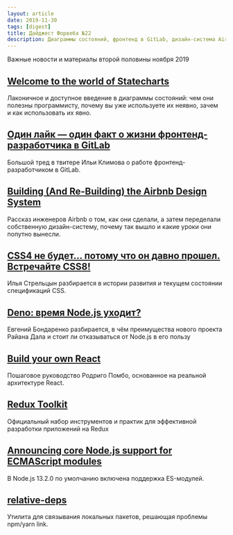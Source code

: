 ```yaml
---
layout: article
date: 2019-11-30
tags: [digest]
title: Дайджест Форвеба №22
description: Диаграммы состояний, фронтенд в GitLab, дизайн-система Airbnb, состояние спецификаций CSS, Deno, Redux Toolkit, ES-модули в Node.js
---
```

<p class="paragraph--lead">Важные новости и материалы второй половины ноября 2019</p>

## [Welcome to the world of Statecharts](https://statecharts.github.io)

<p>Лаконичное и доступное введение в диаграммы состояний: чем они полезны программисту, почему вы уже используете их неявно, зачем и как использовать их явно.</p>

## [Один лайк — один факт о жизни фронтенд-разработчика в GitLab](https://twitter.com/xanf_ua/status/1194852796035731456)

<p>Большой тред в твитере Ильи Климова о работе фронтенд-разработчиком в GitLab.</p>

## [Building (And Re-Building) the Airbnb Design System](https://youtu.be/fHQ1WSx41CA)

<p>Рассказ инженеров Airbnb о том, как они сделали, а затем переделали собственную дизайн-систему, почему так вышло и какие уроки они попутно вынесли.</p>

## [CSS4 не будет… потому что он давно прошел. Встречайте CSS8!](https://css-live.ru/css/css4-ne-budet-potomu-chto-on-davno-proshel-vstrechajte-css8.html)

<p>Илья Стрельцын разбирается в истории развития и текущем состоянии спецификаций CSS.</p>

## [Deno: время Node.js уходит?](https://habr.com/ru/post/476972/)

<p>Евгений Бондаренко разбирается, в чём преимущества нового проекта Райана Дала и стоит ли отказываться от Node.js в его пользу</p>

## [Build your own React](https://pomb.us/build-your-own-react/)

<p>Пошаговое руководство Родриго Помбо, основанное на реальной архитектуре React.</p>

## [Redux Toolkit](https://redux-toolkit.js.org)

<p>Официальный набор инструментов и практик для эффективной разработки приложений на Redux</p>

## [Announcing core Node.js support for ECMAScript modules](https://medium.com/@nodejs/announcing-core-node-js-support-for-ecmascript-modules-c5d6dc29b663)

<p>В Node.js 13.2.0 по умолчанию включена поддержка ES-модулей.</p>

## [relative-deps](https://github.com/mweststrate/relative-deps)

<p>Утилита для связывания локальных пакетов, решающая проблемы npm/yarn link.</p>

